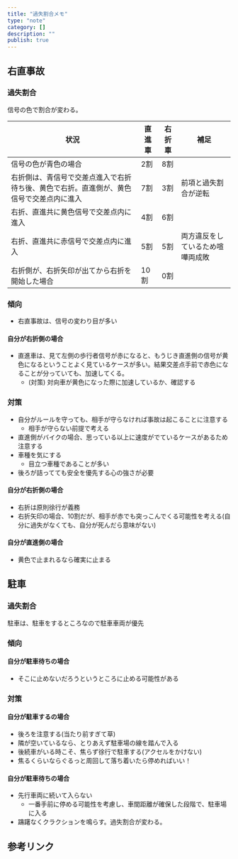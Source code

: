 ```yaml
---
title: "過失割合メモ"
type: "note"
category: []
description: ""
publish: true
---
```


## 右直事故

### 過失割合

信号の色で割合が変わる。

|状況|直進車|右折車|補足|
|---|---|---|---|
|信号の色が青色の場合|2割|8割||
|右折側は、青信号で交差点進入で右折待ち後、黄色で右折。直進側が、黄色信号で交差点内に進入|7割|3割|前項と過失割合が逆転|
|右折、直進共に黄色信号で交差点内に進入|4割|6割||
|右折、直進共に赤信号で交差点内に進入|5割|5割|両方違反をしているため喧嘩両成敗|
|右折側が、右折矢印が出てから右折を開始した場合|10割|0割||


### 傾向

* 右直事故は、信号の変わり目が多い

#### 自分が右折側の場合

* 直進車は、見て左側の歩行者信号が赤になると、もうじき直進側の信号が黄色になるということよく見ているケースが多い。結果交差点手前で赤色になることが分っていても、加速してくる。
  * (対策) 対向車が黄色になった際に加速しているか、確認する



### 対策

* 自分がルールを守っても、相手が守らなければ事故は起こることに注意する
  * 相手が守らない前提で考える
* 直進側がバイクの場合、思っている以上に速度がでているケースがあるため注意する
* 車種を気にする
  * 目立つ車種であることが多い
* 後ろが詰ってても安全を優先する心の強さが必要

#### 自分が右折側の場合

* 右折は原則徐行が義務
* 右折矢印の場合、10割だが、相手が赤でも突っこんでくる可能性を考える(自分に過失がなくても、自分が死んだら意味がない)

#### 自分が直進側の場合

* 黄色で止まれるなら確実に止まる


## 駐車

### 過失割合

駐車は、駐車をするところなので駐車車両が優先


### 傾向

#### 自分が駐車待ちの場合

* そこに止めないだろうというところに止める可能性がある


### 対策

#### 自分が駐車するの場合

* 後ろを注意する(当たり前すぎて草)
* 隣が空いているなら、とりあえず駐車場の線を踏んで入る
* 後続車がいる時こそ、焦らず徐行で駐車する(アクセルをかけない)
* 焦るくらいならぐるっと周回して落ち着いたら停めればいい！


#### 自分が駐車待ちの場合

* 先行車両に続いて入らない
  * 一番手前に停める可能性を考慮し、車間距離が確保した段階で、駐車場に入る
* 躊躇なくクラクションを鳴らす。過失割合が変わる。


## 参考リンク



